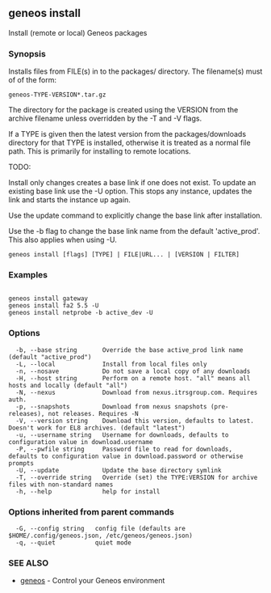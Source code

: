 ## geneos install

Install (remote or local) Geneos packages

### Synopsis


Installs files from FILE(s) in to the packages/ directory. The filename(s) must of of the form:

	geneos-TYPE-VERSION*.tar.gz

The directory for the package is created using the VERSION from the archive
filename unless overridden by the -T and -V flags.

If a TYPE is given then the latest version from the packages/downloads
directory for that TYPE is installed, otherwise it is treated as a
normal file path. This is primarily for installing to remote locations.

TODO:

Install only changes creates a base link if one does not exist.
To update an existing base link use the -U option. This stops any
instance, updates the link and starts the instance up again.

Use the update command to explicitly change the base link after installation.

Use the -b flag to change the base link name from the default 'active_prod'. This also
applies when using -U.


```
geneos install [flags] [TYPE] | FILE|URL... | [VERSION | FILTER]
```

### Examples

```

geneos install gateway
geneos install fa2 5.5 -U
geneos install netprobe -b active_dev -U

```

### Options

```
  -b, --base string       Override the base active_prod link name (default "active_prod")
  -L, --local             Install from local files only
  -n, --nosave            Do not save a local copy of any downloads
  -H, --host string       Perform on a remote host. "all" means all hosts and locally (default "all")
  -N, --nexus             Download from nexus.itrsgroup.com. Requires auth.
  -p, --snapshots         Download from nexus snapshots (pre-releases), not releases. Requires -N
  -V, --version string    Download this version, defaults to latest. Doesn't work for EL8 archives. (default "latest")
  -u, --username string   Username for downloads, defaults to configuration value in download.username
  -P, --pwfile string     Password file to read for downloads, defaults to configuration value in download.password or otherwise prompts
  -U, --update            Update the base directory symlink
  -T, --override string   Override (set) the TYPE:VERSION for archive files with non-standard names
  -h, --help              help for install
```

### Options inherited from parent commands

```
  -G, --config string   config file (defaults are $HOME/.config/geneos.json, /etc/geneos/geneos.json)
  -q, --quiet           quiet mode
```

### SEE ALSO

* [geneos](geneos.md)	 - Control your Geneos environment

